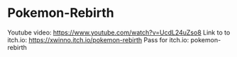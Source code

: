 # Pokemon-Rebirth

Youtube video: https://www.youtube.com/watch?v=UcdL24uZso8
Link to to itch.io: https://xwinno.itch.io/pokemon-rebirth
Pass for itch.io: pokemon-rebirth
